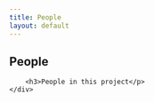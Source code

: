 ```yaml
---
title: People
layout: default
---
```


<div class="row">
	<div class="col-lg-12">
		<h2>People</h2>
	</div>
</div>

<div class="row">
	<div class="col-lg-12">

		<h3>People in this project</p>
	</div>
</div>